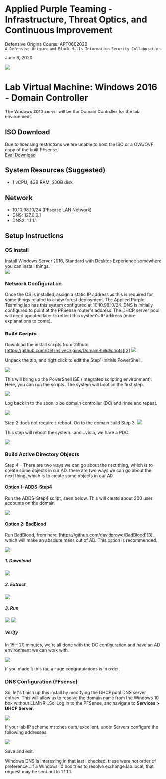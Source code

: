# Applied Purple Teaming - Infrastructure, Threat Optics, and Continuous Improvement
Defensive Origins Course: APT0602020<br>
`A Defensive Origins and Black Hills Information Security Collaboration`

June 6, 2020

![](https://github.com/DefensiveOrigins/dolib-images/raw/master/doc/images/APT06202001/EZRMAZUXYAAj-JD.jpg)

# Lab Virtual Machine: Windows 2016 - Domain Controller
The Wndows 2016 server will be the Domain Controller for the lab environment.

[//]: # (TOC Begin)

[//]: # (TOC End)

## ISO Download
Due to licensing restrictions we are unable to host the ISO or a OVA/OVF copy of the built PFsense.  
[Eval Download][1]

## System Resources (Suggested)
* 1 vCPU, 4GB RAM, 20GB disk 

## Network
* 10.10.98.10/24  (PFsense LAN Network)
* DNS: 127.0.0.1
* DNS2: 1.1.1.1

## Setup Instructions
### OS Install 
Install Windows Server 2016, Standard with Desktop Experience somewhere you can install things.  
![](images/2-systeminfo.png)

### Network Configuration
Once the OS is installed, assign a static IP address as this is required for some things related to a new forest deployment. The Applied Purple Teaming lab has this system configured at 10.10.98.10/24. DNS is initially configured to point at the PFSense router's address. The DHCP server pool will need updated later to reflect this system's IP address (more explanations to come).

### Build Scripts
Download the install scripts from Github: 
[https://github.com/DefensiveOrigins/DomainBuildScripts][2]
![](images/2-BuildScripts.png)

Unpack the zip, and right click to edit the Step1-Initials PowerShell.

![](images/2-BuildScripts2.png)

This will bring up the PowerShell ISE (integrated scripting environment). Here, you can run the scripts. The system will boot on the first step. 

![](images/2-BuildScripts3.png)

Log back in to the soon to be domain controller (DC) and rinse and repeat. 

![](images/2-BuildScripts4.png)

Step 2 does not require a reboot. On to the domain build Step 3.
![](images/2-BuildScripts5.png)

This step will reboot the system...and...viola, we have a PDC.

![](images/2-BuildScripts6.png)

### Build Active Directory Objects
Step 4 – There are two ways we can go about the next thing, which is to create some objects in our AD.
there are two ways we can go about the next thing, which is to create some objects in our AD.

#### Option 1: ADDS-Step4
Run the ADDS-Step4 script, seen below. This will create about 200 user accounts on the domain. 

![](images/2-BuildScripts7.png)

#### Option 2: BadBlood
Run BadBlood, from here: [https://github.com/davidprowe/BadBlood][3], which will make an absolute mess out of AD. This option is recommended.

![](images/2-BuildScripts8.png)

##### 1. Download
![](images/2-BuildScripts9.png)

##### 2. Extract
![](images/2-BuildScripts10.png)

##### 3. Run
![](images/2-BuildScripts11.png)
![](images/2-BuildScripts12.png)

##### Verify
In 15 – 20 minutes, we're all done with the DC configuration and have an AD environment we can work with. 

![](images/2-BuildScripts13.png)

If you made it this far, a huge congratulations is in order.
### DNS Configuration (PFsense)
 
 So, let's finish up this install by modifying the DHCP pool DNS server entries. This will allow us to resolve the domain name from the Windows 10 box without LLMNR...So! Log in to the PFSense, and navigate to **Services > DHCP Server**.
 
 ![](images/2-BuildScripts14.png)
 
 If your lab IP scheme matches ours, excellent, under Servers configure the following addresses. 

![](images/2-BuildScripts15.png)

Save and exit. 

Windows DNS is interesting in that last I checked, these were not order of preference...if a Windows 10 box tries to resolve exchange.lab.local, that request may be sent out to 1.1.1.1. 



  [1]: https://www.microsoft.com/en-us/evalcenter/evaluate-windows-server-2016?filetype=ISO
  [2]: https://github.com/DefensiveOrigins/DomainBuildScripts
  [3]: https://github.com/davidprowe/BadBlood
